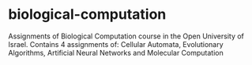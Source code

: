 # biological-computation
Assignments of Biological Computation course in the Open University of Israel. Contains 4 assignments of: Cellular Automata, Evolutionary Algorithms, Artificial Neural Networks and Molecular Computation
